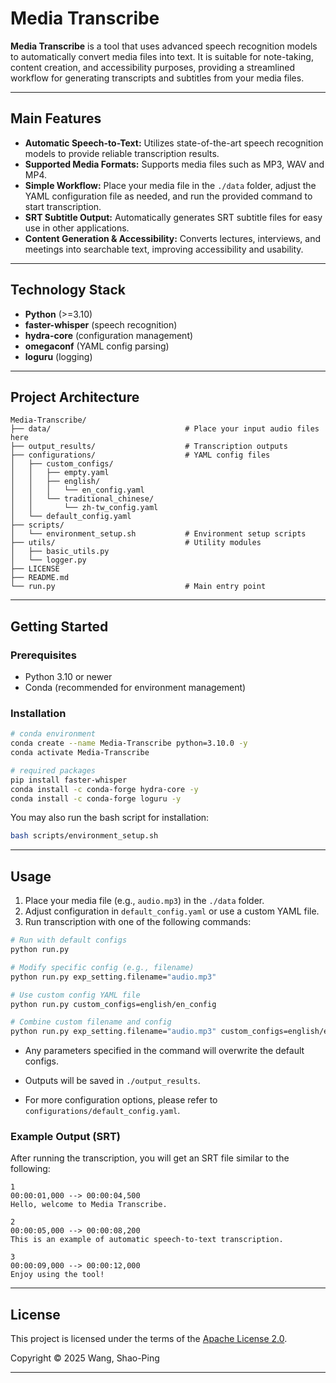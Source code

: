 # Media Transcribe

**Media Transcribe** is a tool that uses advanced speech recognition models to automatically convert media files into text. It is suitable for note-taking, content creation, and accessibility purposes, providing a streamlined workflow for generating transcripts and subtitles from your media files.

---

## Main Features

- **Automatic Speech-to-Text:** Utilizes state-of-the-art speech recognition models to provide reliable transcription results.
- **Supported Media Formats:** Supports media files such as MP3, WAV and MP4.
- **Simple Workflow:** Place your media file in the `./data` folder, adjust the YAML configuration file as needed, and run the provided command to start transcription.
- **SRT Subtitle Output:** Automatically generates SRT subtitle files for easy use in other applications.
- **Content Generation & Accessibility:** Converts lectures, interviews, and meetings into searchable text, improving accessibility and usability.

---

## Technology Stack

- **Python** (>=3.10)
- **faster-whisper** (speech recognition)
- **hydra-core** (configuration management)
- **omegaconf** (YAML config parsing)
- **loguru** (logging)

---

## Project Architecture

```text
Media-Transcribe/
├── data/                              # Place your input audio files here
├── output_results/                    # Transcription outputs
├── configurations/                    # YAML config files
│   ├── custom_configs/
│   │   ├── empty.yaml
│   │   ├── english/
│   │   │   └── en_config.yaml
│   │   └── traditional_chinese/
│   │       └── zh-tw_config.yaml
│   └── default_config.yaml
├── scripts/
│   └── environment_setup.sh           # Environment setup scripts
├── utils/                             # Utility modules
│   ├── basic_utils.py
│   └── logger.py
├── LICENSE
├── README.md
└── run.py                             # Main entry point
```

---

## Getting Started

### Prerequisites

- Python 3.10 or newer
- Conda (recommended for environment management)

### Installation

```bash
# conda environment
conda create --name Media-Transcribe python=3.10.0 -y
conda activate Media-Transcribe

# required packages
pip install faster-whisper
conda install -c conda-forge hydra-core -y
conda install -c conda-forge loguru -y
```

You may also run the bash script for installation:

```bash
bash scripts/environment_setup.sh
```

---

## Usage

1. Place your media file (e.g., `audio.mp3`) in the `./data` folder.
2. Adjust configuration in `default_config.yaml` or use a custom YAML file.
3. Run transcription with one of the following commands:

```bash
# Run with default configs
python run.py

# Modify specific config (e.g., filename)
python run.py exp_setting.filename="audio.mp3"

# Use custom config YAML file
python run.py custom_configs=english/en_config

# Combine custom filename and config
python run.py exp_setting.filename="audio.mp3" custom_configs=english/en_config
```

* Any parameters specified in the command will overwrite the default configs.

* Outputs will be saved in `./output_results`.

* For more configuration options, please refer to `configurations/default_config.yaml`.

### Example Output (SRT)

After running the transcription, you will get an SRT file similar to the following:

```srt
1
00:00:01,000 --> 00:00:04,500
Hello, welcome to Media Transcribe.

2
00:00:05,000 --> 00:00:08,200
This is an example of automatic speech-to-text transcription.

3
00:00:09,000 --> 00:00:12,000
Enjoy using the tool!
```

---

## License

This project is licensed under the terms of the [Apache License 2.0](LICENSE).

Copyright © 2025 Wang, Shao-Ping

---
